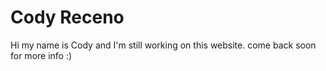 # Cody Receno

Hi my name is Cody and I'm still working on this website. come back soon for more info :)
